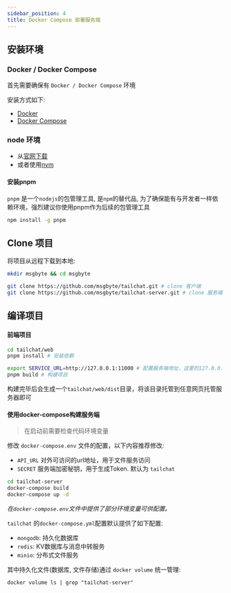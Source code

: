 ```yaml
---
sidebar_position: 4
title: Docker Compose 部署服务端
---
```


## 安装环境

### Docker / Docker Compose

首先需要确保有 `Docker / Docker Compose` 环境

安装方式如下:

- [Docker](https://docs.docker.com/engine/install/)
- [Docker Compose](https://docs.docker.com/compose/install/)

### node 环境

- 从[官网下载](https://nodejs.org/en/download/)
- 或者使用[nvm](https://github.com/nvm-sh/nvm)

#### 安装pnpm

`pnpm` 是一个`nodejs`的包管理工具, 是`npm`的替代品, 为了确保能有与开发者一样依赖环境，强烈建议你使用pnpm作为后续的包管理工具

```bash
npm install -g pnpm
```

## Clone 项目

将项目从远程下载到本地:

```bash
mkdir msgbyte && cd msgbyte

git clone https://github.com/msgbyte/tailchat.git # clone 客户端
git clone https://github.com/msgbyte/tailchat-server.git # clone 服务端
```

## 编译项目

#### 前端项目

```bash
cd tailchat/web
pnpm install # 安装依赖

export SERVICE_URL=http://127.0.0.1:11000 # 配置服务端地址，这里的127.0.0.1 可以替换为任何网页可以访问到的服务端地址
pnpm build # 构建项目
```

构建完毕后会生成一个`tailchat/web/dist`目录，将该目录托管到任意网页托管服务器即可

#### 使用docker-compose构建服务端

> 在启动前需要检查代码环境变量

修改 `docker-compose.env` 文件的配置，以下内容推荐修改:
- `API_URL` 对外可访问的url地址，用于文件服务访问
- `SECRET` 服务端加密秘钥，用于生成Token. 默认为 `tailchat`


```bash
cd tailchat-server
docker-compose build
docker-compose up -d
```

*在`docker-compose.env`文件中提供了部分环境变量可供配置。*

`tailchat` 的`docker-compose.yml`配置默认提供了如下配置:

- `mongodb`: 持久化数据库
- `redis`: KV数据库与消息中转服务
- `minio`: 分布式文件服务

其中持久化文件(数据库, 文件存储)通过 `docker volume` 统一管理:

```
docker volume ls | grep "tailchat-server"
```
